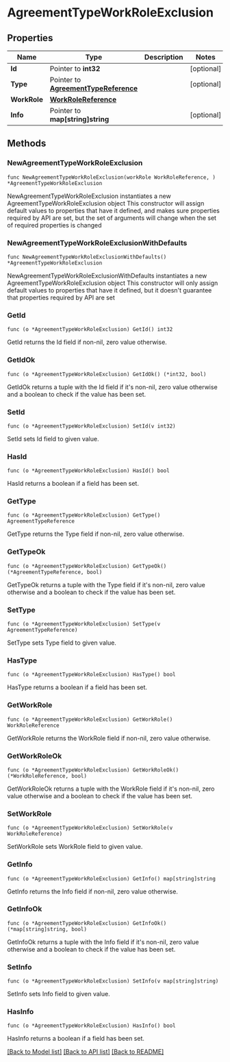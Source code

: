 # AgreementTypeWorkRoleExclusion

## Properties

Name | Type | Description | Notes
------------ | ------------- | ------------- | -------------
**Id** | Pointer to **int32** |  | [optional] 
**Type** | Pointer to [**AgreementTypeReference**](AgreementTypeReference.md) |  | [optional] 
**WorkRole** | [**WorkRoleReference**](WorkRoleReference.md) |  | 
**Info** | Pointer to **map[string]string** |  | [optional] 

## Methods

### NewAgreementTypeWorkRoleExclusion

`func NewAgreementTypeWorkRoleExclusion(workRole WorkRoleReference, ) *AgreementTypeWorkRoleExclusion`

NewAgreementTypeWorkRoleExclusion instantiates a new AgreementTypeWorkRoleExclusion object
This constructor will assign default values to properties that have it defined,
and makes sure properties required by API are set, but the set of arguments
will change when the set of required properties is changed

### NewAgreementTypeWorkRoleExclusionWithDefaults

`func NewAgreementTypeWorkRoleExclusionWithDefaults() *AgreementTypeWorkRoleExclusion`

NewAgreementTypeWorkRoleExclusionWithDefaults instantiates a new AgreementTypeWorkRoleExclusion object
This constructor will only assign default values to properties that have it defined,
but it doesn't guarantee that properties required by API are set

### GetId

`func (o *AgreementTypeWorkRoleExclusion) GetId() int32`

GetId returns the Id field if non-nil, zero value otherwise.

### GetIdOk

`func (o *AgreementTypeWorkRoleExclusion) GetIdOk() (*int32, bool)`

GetIdOk returns a tuple with the Id field if it's non-nil, zero value otherwise
and a boolean to check if the value has been set.

### SetId

`func (o *AgreementTypeWorkRoleExclusion) SetId(v int32)`

SetId sets Id field to given value.

### HasId

`func (o *AgreementTypeWorkRoleExclusion) HasId() bool`

HasId returns a boolean if a field has been set.

### GetType

`func (o *AgreementTypeWorkRoleExclusion) GetType() AgreementTypeReference`

GetType returns the Type field if non-nil, zero value otherwise.

### GetTypeOk

`func (o *AgreementTypeWorkRoleExclusion) GetTypeOk() (*AgreementTypeReference, bool)`

GetTypeOk returns a tuple with the Type field if it's non-nil, zero value otherwise
and a boolean to check if the value has been set.

### SetType

`func (o *AgreementTypeWorkRoleExclusion) SetType(v AgreementTypeReference)`

SetType sets Type field to given value.

### HasType

`func (o *AgreementTypeWorkRoleExclusion) HasType() bool`

HasType returns a boolean if a field has been set.

### GetWorkRole

`func (o *AgreementTypeWorkRoleExclusion) GetWorkRole() WorkRoleReference`

GetWorkRole returns the WorkRole field if non-nil, zero value otherwise.

### GetWorkRoleOk

`func (o *AgreementTypeWorkRoleExclusion) GetWorkRoleOk() (*WorkRoleReference, bool)`

GetWorkRoleOk returns a tuple with the WorkRole field if it's non-nil, zero value otherwise
and a boolean to check if the value has been set.

### SetWorkRole

`func (o *AgreementTypeWorkRoleExclusion) SetWorkRole(v WorkRoleReference)`

SetWorkRole sets WorkRole field to given value.


### GetInfo

`func (o *AgreementTypeWorkRoleExclusion) GetInfo() map[string]string`

GetInfo returns the Info field if non-nil, zero value otherwise.

### GetInfoOk

`func (o *AgreementTypeWorkRoleExclusion) GetInfoOk() (*map[string]string, bool)`

GetInfoOk returns a tuple with the Info field if it's non-nil, zero value otherwise
and a boolean to check if the value has been set.

### SetInfo

`func (o *AgreementTypeWorkRoleExclusion) SetInfo(v map[string]string)`

SetInfo sets Info field to given value.

### HasInfo

`func (o *AgreementTypeWorkRoleExclusion) HasInfo() bool`

HasInfo returns a boolean if a field has been set.


[[Back to Model list]](../README.md#documentation-for-models) [[Back to API list]](../README.md#documentation-for-api-endpoints) [[Back to README]](../README.md)


